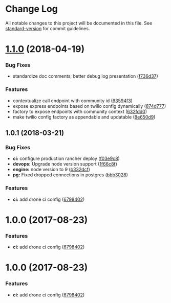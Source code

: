 # Change Log

All notable changes to this project will be documented in this file. See [standard-version](https://github.com/conventional-changelog/standard-version) for commit guidelines.

<a name="1.1.0"></a>
# [1.1.0](https://github.com/nossas/bonde-phone/compare/v1.0.1...v1.1.0) (2018-04-19)


### Bug Fixes

* standardize doc comments; better debug log presentation ([f736d37](https://github.com/nossas/bonde-phone/commit/f736d37))


### Features

* contextualize call endpoint with community id ([63594f3](https://github.com/nossas/bonde-phone/commit/63594f3))
* expose express endpoints based on twilio config dynamically ([874d777](https://github.com/nossas/bonde-phone/commit/874d777))
* factory to expose endpoints with community context ([632fdd0](https://github.com/nossas/bonde-phone/commit/632fdd0))
* make twilio config factory as appendable and updatable ([8e650d9](https://github.com/nossas/bonde-phone/commit/8e650d9))



<a name="1.0.1"></a>
## 1.0.1 (2018-03-21)


### Bug Fixes

* **ci:** configure production rancher deploy ([f03e9c8](https://github.com/nossas/bonde-phone/commit/f03e9c8))
* **devops:** Upgrade node version support ([1f66c8f](https://github.com/nossas/bonde-phone/commit/1f66c8f))
* **engine:** node version to 9 ([b332dcf](https://github.com/nossas/bonde-phone/commit/b332dcf))
* **pg:** Fixed dropped connections in postgres ([bbb3028](https://github.com/nossas/bonde-phone/commit/bbb3028))


### Features

* **ci:** add drone ci config ([6798402](https://github.com/nossas/bonde-phone/commit/6798402))



<a name="1.0.0"></a>
# 1.0.0 (2017-08-23)


### Features

* **ci:** add drone ci config ([6798402](https://github.com/nossas/bonde-phone/commit/6798402))



<a name="1.0.0"></a>
# 1.0.0 (2017-08-23)


### Features

* **ci:** add drone ci config ([6798402](https://github.com/nossas/bonde-phone/commit/6798402))
